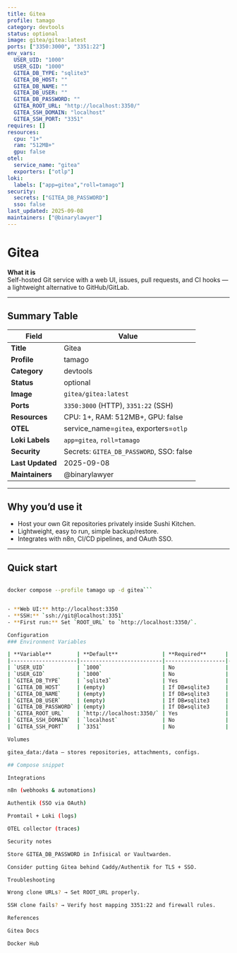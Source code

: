 ```yaml
---
title: Gitea
profile: tamago
category: devtools
status: optional
image: gitea/gitea:latest
ports: ["3350:3000", "3351:22"]
env_vars:
  USER_UID: "1000"
  USER_GID: "1000"
  GITEA_DB_TYPE: "sqlite3"
  GITEA_DB_HOST: ""
  GITEA_DB_NAME: ""
  GITEA_DB_USER: ""
  GITEA_DB_PASSWORD: ""
  GITEA_ROOT_URL: "http://localhost:3350/"
  GITEA_SSH_DOMAIN: "localhost"
  GITEA_SSH_PORT: "3351"
requires: []
resources:
  cpu: "1+"
  ram: "512MB+"
  gpu: false
otel:
  service_name: "gitea"
  exporters: ["otlp"]
loki:
  labels: ["app=gitea","roll=tamago"]
security:
  secrets: ["GITEA_DB_PASSWORD"]
  sso: false
last_updated: 2025-09-08
maintainers: ["@binarylawyer"]
---
```


# **Gitea**

**What it is**  
Self-hosted Git service with a web UI, issues, pull requests, and CI hooks — a lightweight alternative to GitHub/GitLab.

---

## **Summary Table**

| **Field**       | **Value** |
|-----------------|-----------|
| **Title**       | Gitea |
| **Profile**     | tamago |
| **Category**    | devtools |
| **Status**      | optional |
| **Image**       | `gitea/gitea:latest` |
| **Ports**       | `3350:3000` (HTTP), `3351:22` (SSH) |
| **Resources**   | CPU: 1+, RAM: 512MB+, GPU: false |
| **OTEL**        | service_name=`gitea`, exporters=`otlp` |
| **Loki Labels** | `app=gitea`, `roll=tamago` |
| **Security**    | Secrets: `GITEA_DB_PASSWORD`, SSO: false |
| **Last Updated**| 2025-09-08 |
| **Maintainers** | @binarylawyer |

---

## **Why you’d use it**

* Host your own Git repositories privately inside Sushi Kitchen.  
* Lightweight, easy to run, simple backup/restore.  
* Integrates with n8n, CI/CD pipelines, and OAuth SSO.  

---

## **Quick start**

```bash

docker compose --profile tamago up -d gitea```


- **Web UI:** http://localhost:3350  
- **SSH:** `ssh://git@localhost:3351`  
- **First run:** Set `ROOT_URL` to `http://localhost:3350/`.

Configuration
### Environment Variables

| **Variable**        | **Default**              | **Required**      | **Notes**                          |
|---------------------|--------------------------|-------------------|------------------------------------|
| `USER_UID`          | `1000`                   | No                | UID for git user                   |
| `USER_GID`          | `1000`                   | No                | GID for git user                   |
| `GITEA_DB_TYPE`     | `sqlite3`                | Yes               | Options: `sqlite3`, `postgres`, `mysql` |
| `GITEA_DB_HOST`     | (empty)                  | If DB≠sqlite3     | Database host:port                 |
| `GITEA_DB_NAME`     | (empty)                  | If DB≠sqlite3     | Database name                      |
| `GITEA_DB_USER`     | (empty)                  | If DB≠sqlite3     | Database user                      |
| `GITEA_DB_PASSWORD` | (empty)                  | If DB≠sqlite3     | Database password (store securely) |
| `GITEA_ROOT_URL`    | `http://localhost:3350/` | Yes               | Public base URL                    |
| `GITEA_SSH_DOMAIN`  | `localhost`              | No                | Domain for SSH clone URLs          |
| `GITEA_SSH_PORT`    | `3351`                   | No                | Host SSH port for clone URLs       |

Volumes

gitea_data:/data — stores repositories, attachments, configs.

## Compose snippet

Integrations

n8n (webhooks & automations)

Authentik (SSO via OAuth)

Promtail + Loki (logs)

OTEL collector (traces)

Security notes

Store GITEA_DB_PASSWORD in Infisical or Vaultwarden.

Consider putting Gitea behind Caddy/Authentik for TLS + SSO.

Troubleshooting

Wrong clone URLs? → Set ROOT_URL properly.

SSH clone fails? → Verify host mapping 3351:22 and firewall rules.

References

Gitea Docs

Docker Hub
